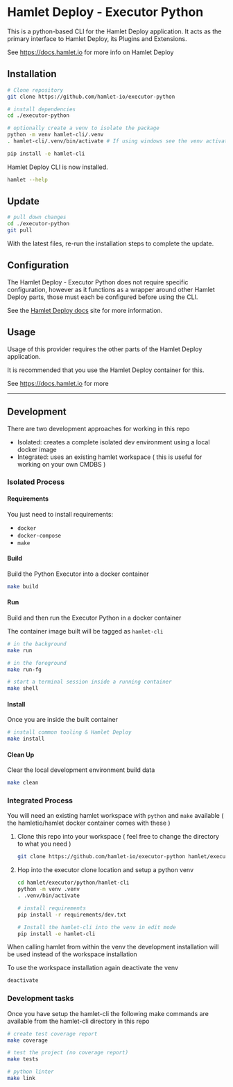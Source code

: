 # Hamlet Deploy - Executor Python

This is a python-based CLI for the Hamlet Deploy application. It acts as the primary interface to Hamlet Deploy, its Plugins and Extensions.

See https://docs.hamlet.io for more info on Hamlet Deploy

## Installation

```bash
# Clone repository
git clone https://github.com/hamlet-io/executor-python

# install dependencies
cd ./executor-python

# optionally create a venv to isolate the package
python -m venv hamlet-cli/.venv
. hamlet-cli/.venv/bin/activate # If using windows see the venv activation process

pip install -e hamlet-cli
```

Hamlet Deploy CLI is now installed.

```bash
hamlet --help
```

## Update

```bash
# pull down changes
cd ./executor-python
git pull
```

With the latest files, re-run the installation steps to complete the update.

## Configuration

The Hamlet Deploy - Executor Python does not require specific configuration, however as it functions as a wrapper around other Hamlet Deploy parts, those must each be configured before using the CLI.

See the [Hamlet Deploy docs](https://docs.hamlet.io/docs/hamletdeploy/software/cli) site for more information.

## Usage

Usage of this provider requires the other parts of the Hamlet Deploy application.

It is recommended that you use the Hamlet Deploy container for this.

See https://docs.hamlet.io for more

---

## Development

There are two development approaches for working in this repo

- Isolated: creates a complete isolated dev environment using a local docker image
- Integrated: uses an existing hamlet workspace ( this is useful for working on your own CMDBS )

### Isolated Process

#### Requirements

You just need to install requirements:

- ```docker```
- ```docker-compose```
- ```make```

#### Build

Build the Python Executor into a docker container

```bash
make build
```

#### Run

Build and then run the Executor Python in a docker container

The container image built will be tagged as `hamlet-cli`

```bash
# in the background
make run

# in the foreground
make run-fg

# start a terminal session inside a running container
make shell
```

#### Install

Once you are inside the built container

```bash
# install common tooling & Hamlet Deploy
make install
```

#### Clean Up

Clear the local development environment build data

```bash
make clean
```

### Integrated Process

You will need an existing hamlet workspace with `python` and `make` available ( the hamletio/hamlet docker container comes with these )

1. Clone this repo into your workspace ( feel free to change the directory to what you need )

    ```bash
    git clone https://github.com/hamlet-io/executor-python hamlet/executor/python
    ```

2. Hop into the executor clone location and setup a python venv

    ```bash
    cd hamlet/executor/python/hamlet-cli
    python -m venv .venv
    . .venv/bin/activate

    # install requirements
    pip install -r requirements/dev.txt

    # Install the hamlet-cli into the venv in edit mode
    pip install -e hamlet-cli
    ```

When calling hamlet from within the venv the development installation will be used instead of the workspace installation

To use the workspace installation again deactivate the venv

```bash
deactivate
```

### Development tasks

Once you have setup the hamlet-cli the following make commands are available from the hamlet-cli directory in this repo

```bash
# create test coverage report
make coverage

# test the project (no coverage report)
make tests

# python linter
make link
```
